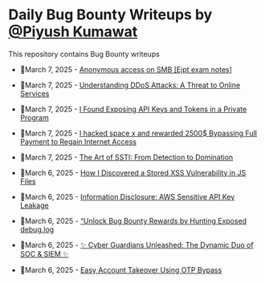 # Daily Bug Bounty Writeups by [@Piyush Kumawat](https://twitter.com/piyush_supiy) 
This repository contains Bug Bounty writeups

<!-- BLOG-POST-LIST:START -->
 - 💯March 7, 2025 - [Anonymous access on SMB [Ejpt exam notes]](https://medium.com/@hrofficial62/anonymous-access-on-smb-ejpt-exam-notes-b898d6f508fc?source=rss------bug_bounty-5) 

 - 💯March 7, 2025 - [Understanding DDoS Attacks: A Threat to Online Services](https://medium.com/@HexaGaurd/understanding-ddos-attacks-a-threat-to-online-services-a837e459a311?source=rss------bug_bounty-5) 

 - 💯March 7, 2025 - [I Found Exposing API Keys and Tokens in a Private Program](https://cybersecuritywriteups.com/i-found-exposing-api-keys-and-tokens-in-a-private-program-1d02ef9e49d0?source=rss------bug_bounty-5) 

 - 💯March 7, 2025 - [I hacked space x and rewarded 2500$ Bypassing Full Payment to Regain Internet Access](https://bytesnull44.medium.com/i-hacked-space-x-and-rewarded-2500-bypassing-full-payment-to-regain-internet-access-bd6120483a06?source=rss------bug_bounty-5) 

 - 💯March 7, 2025 - [The Art of SSTI: From Detection to Domination](https://zeusvuln.medium.com/the-art-of-ssti-from-detection-to-domination-f5fdd2411439?source=rss------bug_bounty-5) 

 - 💯March 6, 2025 - [How I Discovered a Stored XSS Vulnerability in JS Files](https://cybersecuritywriteups.com/how-i-discovered-a-stored-xss-vulnerability-in-js-files-7b527d2c8962?source=rss------bug_bounty-5) 

 - 💯March 6, 2025 - [Information Disclosure: AWS Sensitive API Key Leakage](https://osintteam.blog/information-disclosure-aws-sensitive-api-key-leakage-0b60d3af5109?source=rss------bug_bounty-5) 

 - 💯March 6, 2025 - [“Unlock Bug Bounty Rewards by Hunting Exposed debug.log](https://krishna-cyber.medium.com/unlock-bug-bounty-rewards-by-hunting-exposed-debug-log-0d50382a64d1?source=rss------bug_bounty-5) 

 - 💯March 6, 2025 - [✨ Cyber Guardians Unleashed: The Dynamic Duo of SOC &amp; SIEM ✨](https://krishna-cyber.medium.com/cyber-guardians-unleashed-the-dynamic-duo-of-soc-siem-80e3ccdc4c62?source=rss------bug_bounty-5) 

 - 💯March 6, 2025 - [Easy Account Takeover Using OTP Bypass](https://medium.com/@dharineeshj2/easy-account-takeover-using-otp-bypass-4de2079fb9b1?source=rss------bug_bounty-5) 
<!-- BLOG-POST-LIST:END -->
